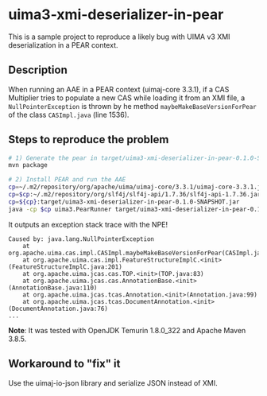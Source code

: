 
# uima3-xmi-deserializer-in-pear

This is a sample project to reproduce a likely bug with UIMA v3 XMI deserialization in a PEAR context.


## Description

When running an AAE in a PEAR context (uimaj-core 3.3.1), if a CAS Multiplier tries to populate a new CAS while loading it from an XMI file,
a `NullPointerException` is thrown by he method `maybeMakeBaseVersionForPear` of the class `CASImpl.java` (line 1536).


## Steps to reproduce the problem

```sh
# 1) Generate the pear in target/uima3-xmi-deserializer-in-pear-0.1.0-SNAPSHOT.pear
mvn package

# 2) Install PEAR and run the AAE
cp=~/.m2/repository/org/apache/uima/uimaj-core/3.3.1/uimaj-core-3.3.1.jar
cp=$cp:~/.m2/repository/org/slf4j/slf4j-api/1.7.36/slf4j-api-1.7.36.jar
cp=${cp}:target/uima3-xmi-deserializer-in-pear-0.1.0-SNAPSHOT.jar
java -cp $cp uima3.PearRunner target/uima3-xmi-deserializer-in-pear-0.1.0-SNAPSHOT.pear
```

It outputs an exception stack trace with the NPE!

```
Caused by: java.lang.NullPointerException
	at org.apache.uima.cas.impl.CASImpl.maybeMakeBaseVersionForPear(CASImpl.java:1536)
	at org.apache.uima.cas.impl.FeatureStructureImplC.<init>(FeatureStructureImplC.java:201)
	at org.apache.uima.jcas.cas.TOP.<init>(TOP.java:83)
	at org.apache.uima.jcas.cas.AnnotationBase.<init>(AnnotationBase.java:110)
	at org.apache.uima.jcas.tcas.Annotation.<init>(Annotation.java:99)
	at org.apache.uima.jcas.tcas.DocumentAnnotation.<init>(DocumentAnnotation.java:76)
...
```

**Note**: It was tested with OpenJDK Temurin 1.8.0_322 and Apache Maven 3.8.5.


## Workaround to "fix" it

Use the uimaj-io-json library and serialize JSON instead of XMI.
